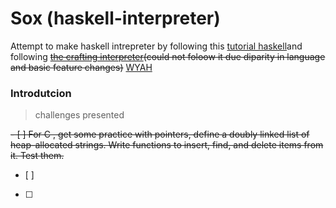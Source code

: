 # Sox (haskell-interpreter)
Attempt to make haskell intrepreter by following this [tutorial haskell](https://youtube.com/playlist?list=PLF1Z-APd9zK5uFc8FKr_di9bfsYv8-lbc&si=ChGEt2enJcaQSFOu)and following ~~[the crafting interpreter](https://craftinginterpreters.com/introduction.html)(could not foloow it due diparity in language and basic feature changes)~~ [WYAH](https://smunix.github.io/dev.stephendiehl.com/fun/WYAH.pdf)
### Introdutcion 
> challenges presented

~~- [ ] For C , get some practice with pointers, define a doubly linked list of heap-allocated strings. Write functions to insert, find, and delete items from it. Test them.~~
- [ ] 
- [ ]
